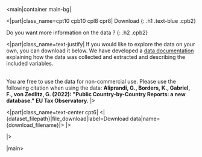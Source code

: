 <main|container main-bg|

<|part|class_name=cpt10 cpb10 cpl8 cpr8|
Download
{: .h1 .text-blue .cpb2}

Do you want more information on the data ?
{: .h2 .cpb2}

<|part|class_name=text-justify|
If you would like to explore the data on your own, you can download it below. We have developed a
<a href="https://www.taxobservatory.eu//www-site/uploads/2023/02/Public_CbCRs_dataset_documentation-2.pdf" target="_blank">
 data documentation 
</a>
explaining how the data was collected and extracted and describing the included variables.
<br/><br/>

You are free to use the data for non-commercial use. Please use the following citation when using the data: 
**Aliprandi, G., Borders, K., Gabriel, F., von Zedlitz, G. (2022): "Public Country-by-Country Reports: a new database." 
EU Tax Observatory.**
|>

<|part|class_name=text-center cpt6|
<|{dataset_filepath}|file_download|label=Download data|name={download_filename}|>
|>

|>

|main>
